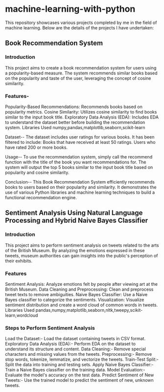 # machine-learning-with-python
This repository showcases various projects completed by me in the field of machine learning. Below are the details of the projects I have undertaken:

## Book Recommendation System
### Introduction
This project aims to create a book recommendation system for users using a popularity-based measure. The system recommends similar books based on the popularity and taste of the user, leveraging the concept of cosine similarity.

### Features- 
Popularity-Based Recommendations: Recommends books based on popularity metrics. Cosine Similarity: Utilizes cosine similarity to find books similar to the input book title. Exploratory Data Analysis (EDA): Includes EDA to understand the dataset better before building the recommendation system. Libraries Used numpy,pandas,matplotlib,seaborn,scikit-learn

Dataset-- The dataset includes user ratings for various books. It has been filtered to include: Books that have received at least 50 ratings. Users who have rated 200 or more books.

Usage-- To use the recommendation system, simply call the recommend function with the title of the book you want recommendations for. The system will output the top 5 books similar to the input book title based on popularity and cosine similarity.

Conclusion-- This Book Recommendation System efficiently recommends books to users based on their popularity and similarity. It demonstrates the use of various Python libraries and machine learning techniques to build a functional recommendation engine.


## Sentiment Analysis Using Natural Language Processing and Hybrid Naive Bayes Classifier
### Introduction
This project aims to perform sentiment analysis on tweets related to the arts of the British Museum. By analyzing the emotions expressed in these tweets, museum authorities can gain insights into the public's perception of their exhibits.

### Features
Sentiment Analysis: Analyze emotions felt by people after viewing art at the British Museum.
Data Cleaning and Preprocessing: Clean and preprocess tweet texts to remove ambiguities.
Naive Bayes Classifier: Use a Naive Bayes classifier to categorize the sentiments.
Visualization: Visualize sentiment distribution and create a word cloud of common words in tweets.
Libraries Used pandas,numpy,matplotlib,seaborn,nltk,tweepy,scikit-learn,wordcloud

### Steps to Perform Sentiment Analysis
Load the Dataset:-
Load the dataset containing tweets in CSV format.
Exploratory Data Analysis (EDA):- Perform EDA on the dataset to understand its structure and content.
Data Cleaning:- Remove special characters and missing values from the tweets.
Preprocessing:- Remove stop words, tokenize, lemmatize, and vectorize the tweets.
Train-Test Split:- Split the data into training and testing sets.
Apply Naive Bayes Classifier:- Train a Naive Bayes classifier on the training data.
Model Evaluation:- Evaluate the model's accuracy on the test data.
Predict Sentiment of New Tweets:- Use the trained model to predict the sentiment of new, unknown tweets.

